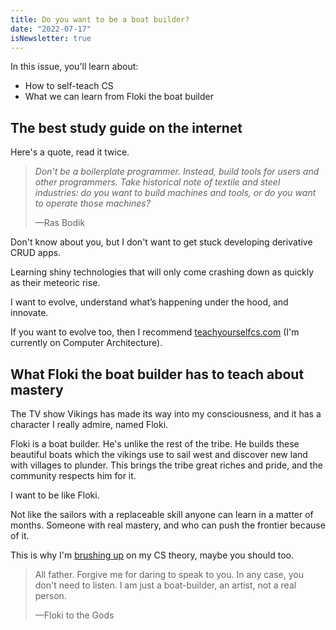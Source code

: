 ```yaml
---
title: Do you want to be a boat builder?
date: "2022-07-17"
isNewsletter: true
---
```


In this issue, you'll learn about:

* How to self-teach CS
* What we can learn from Floki the boat builder

## The best study guide on the internet

Here's a quote, read it twice.

> *Don’t be a boilerplate programmer. Instead, build tools for users and other programmers. Take historical note of textile and steel industries: do you want to build machines and tools, or do you want to operate those machines?*
>
> —Ras Bodik

Don't know about you, but I don't want to get stuck developing derivative CRUD apps.

Learning shiny technologies that will only come crashing down as quickly as their meteoric rise.

I want to evolve, understand what’s happening under the hood, and innovate.

If you want to evolve too, then I recommend [teachyourselfcs.com](https://teachyourselfcs.com?ref=broman.blog) (I'm currently on Computer Architecture).

## What Floki the boat builder has to teach about mastery

The TV show Vikings has made its way into my consciousness, and it has a character I really admire, named Floki.

Floki is a boat builder. He's unlike the rest of the tribe. He builds these beautiful boats which the vikings use to sail west and discover new land with villages to plunder. This brings the tribe great riches and pride, and the community respects him for it.

I want to be like Floki.

Not like the sailors with a replaceable skill anyone can learn in a matter of months. Someone with real mastery, and who can push the frontier because of it.

This is why I'm [brushing up](https://teachyourselfcs.com?ref=broman.blog) on my CS theory, maybe you should too.

> All father. Forgive me for daring to speak to you. In any case, you don't need to listen. I am just a boat-builder, an artist, not a real person.
>
> —Floki to the Gods
>
